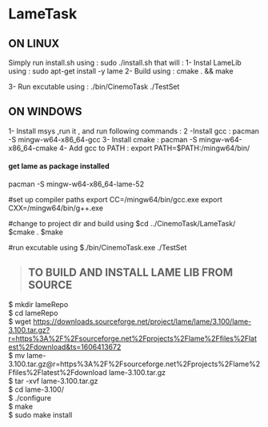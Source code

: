 # LameTask

## ON LINUX ##
Simply run install.sh using : sudo ./install.sh that will : 
1- Instal LameLib using : sudo apt-get install -y lame
2- Build using : cmake . && make

3- Run excutable using : ./bin/CinemoTask ./TestSet

## ON WINDOWS ##
1- Install msys ,run it , and run following commands :
2 -Install gcc : pacman -S mingw-w64-x86_64-gcc 
3- Install cmake : pacman -S mingw-w64-x86_64-cmake
4- Add gcc to PATH : export PATH=$PATH:/mingw64/bin/

#### get lame as package installed 
pacman -S mingw-w64-x86_64-lame-52

#set up compiler paths
export CC=/mingw64/bin/gcc.exe
export CXX=/mingw64/bin/g++.exe

#change to project dir and build using 
$cd ../CinemoTask/LameTask/
$cmake .
$make

#run excutable using 
$./bin/CinemoTask.exe ./TestSet

> ## TO BUILD AND INSTALL LAME LIB FROM SOURCE 
$ mkdir lameRepo <br/>
$ cd lameRepo<br/>
$ wget https://downloads.sourceforge.net/project/lame/lame/3.100/lame-3.100.tar.gz?r=https%3A%2F%2Fsourceforge.net%2Fprojects%2Flame%2Ffiles%2Flatest%2Fdownload&ts=1606413672 <br/>
$ mv lame-3.100.tar.gz@r=https%3A%2F%2Fsourceforge.net%2Fprojects%2Flame%2Ffiles%2Flatest%2Fdownload lame-3.100.tar.gz <br/>
$ tar -xvf lame-3.100.tar.gz <br/>
$ cd lame-3.100/ <br/>
$ ./configure <br/>
$ make <br/>
$ sudo make install





